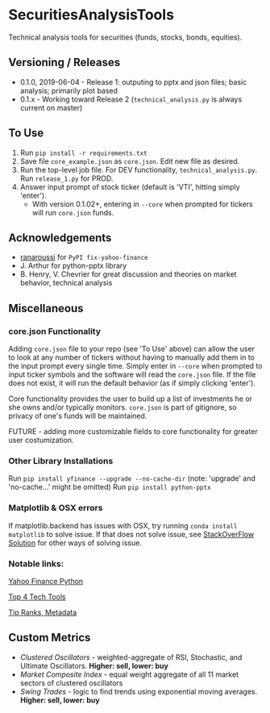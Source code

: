 # SecuritiesAnalysisTools
Technical analysis tools for securities (funds, stocks, bonds, equities).

## Versioning / Releases
* 0.1.0, 2019-06-04 - Release 1: outputing to pptx and json files; basic analysis; primarily plot based
* 0.1.x - Working toward Release 2 (`technical_analysis.py` is always current on master)

## To Use
1. Run `pip install -r requirements.txt`
1. Save file `core_example.json` as `core.json`. Edit new file as desired.
1. Run the top-level job file.  For DEV functionality, `technical_analysis.py`. Run `release_1.py` for PROD.
1. Answer input prompt of stock ticker (default is 'VTI', hitting simply 'enter'). 
    * With version 0.1.02+, entering in `--core` when prompted for tickers will run `core.json` funds.

## Acknowledgements
* [ranaroussi](https://pypi.org/project/fix-yahoo-finance/) for `PyPI fix-yahoo-finance`
* J. Arthur for python-pptx library
* B. Henry, V. Chevrier for great discussion and theories on market behavior, technical analysis

## Miscellaneous
### core.json Functionality
Adding `core.json` file to your repo (see 'To Use' above) can allow the user to look at any number of tickers without having to 
manually add them in to the input prompt every single time. Simply enter in `--core` when prompted to input ticker symbols and the
software will read the `core.json` file. If the file does not exist, it will run the default behavior (as if simply clicking 'enter').

Core functionality provides the user to build up a list of investments he or she owns and/or typically monitors. `core.json` is part of
gitignore, so privacy of one's funds will be maintained.

FUTURE - adding more customizable fields to core functionality for greater user costumization.

### Other Library Installations 
Run `pip install yfinance --upgrade --no-cache-dir` (note: 'upgrade' and 'no-cache...' might be omitted)
Run `pip install python-pptx`

### Matplotlib & OSX errors
If matplotlib.backend has issues with OSX, try running `conda install matplotlib` to solve issue.
If that does not solve issue, see [StackOverFlow Solution](https://stackoverflow.com/questions/21784641/installation-issue-with-matplotlib-python) for other ways of solving issue.

### Notable links:
[Yahoo Finance Python](https://pypi.org/project/fix-yahoo-finance/)

[Top 4 Tech Tools](https://www.investopedia.com/articles/active-trading/041814/four-most-commonlyused-indicators-trend-trading.asp)

[Tip Ranks, Metadata](https://www.tipranks.com/)

## Custom Metrics 
* _Clustered Oscillators_ - weighted-aggregate of RSI, Stochastic, and Ultimate Oscillators. **Higher: sell, lower: buy**
* _Market Composite Index_ - equal weight aggregate of all 11 market sectors of clustered oscillators
* _Swing Trades_ - logic to find trends using exponential moving averages. **Higher: sell, lower: buy**
